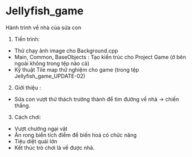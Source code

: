 # Jellyfish_game
Hành trình về nhà của sứa con
1. Tiến trình:
  + Thử chạy ảnh image cho Background.cpp
  + Main, Common, BaseObjects : Tạo kiến trúc cho Project Game (ở bên ngoài không trong tệp nào cả)
  + Kỹ thuật Tile map thử nghiệm cho game (trong tệp Jellyfish_game_UPDATE-02)
2. Giới thiệu :
  - Sứa con vượt thử thách trưởng thành để tìm đường về nhà -> chiến thắng.
3. Cách chơi:
  - Vượt chướng ngại vật
  - Ăn rong biển tích điểm để biến hoá có chức năng
  - Tiêu diệt quái lớn
  - Kết thúc trò chơi là về được nhà.

